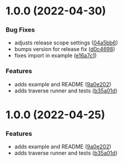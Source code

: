 # 1.0.0 (2022-04-30)


### Bug Fixes

* adjusts release scope settings ([04a5bb6](https://github.com/beckkramer/puppeteer-traverse/commit/04a5bb65d105eb65c10cb6ce371136e9a9f76964))
* bumps version for release fix ([d0c4698](https://github.com/beckkramer/puppeteer-traverse/commit/d0c46988429453acab83f096076df46a23aef57e))
* fixes import in example ([e16a7c1](https://github.com/beckkramer/puppeteer-traverse/commit/e16a7c1790a810e111252ffc105b0b2a06784f6f))


### Features

* adds example and README ([9a0e202](https://github.com/beckkramer/puppeteer-traverse/commit/9a0e20249207285ed8e557d397b7861f226d218c))
* adds traverse runner and tests ([b35a01d](https://github.com/beckkramer/puppeteer-traverse/commit/b35a01d82e87c7f0ac4820653ba76014b67d9716))

# 1.0.0 (2022-04-25)

### Features

* adds example and README ([9a0e202](https://github.com/beckkramer/puppeteer-traverse/commit/9a0e20249207285ed8e557d397b7861f226d218c))
* adds traverse runner and tests ([b35a01d](https://github.com/beckkramer/puppeteer-traverse/commit/b35a01d82e87c7f0ac4820653ba76014b67d9716))
